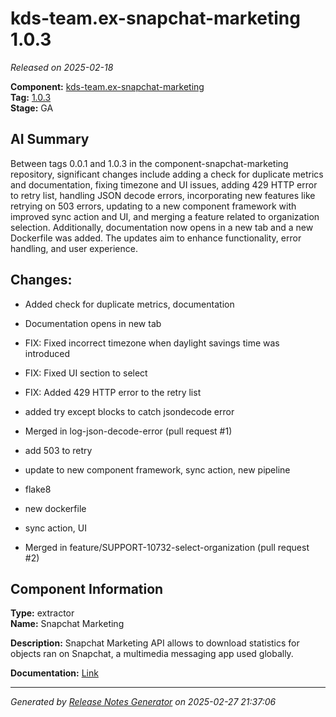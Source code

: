 # kds-team.ex-snapchat-marketing 1.0.3

_Released on 2025-02-18_

**Component:** [kds-team.ex-snapchat-marketing](https://github.com/keboola/component-snapchat-marketing)  
**Tag:** [1.0.3](https://github.com/keboola/component-snapchat-marketing/releases/tag/1.0.3)  
**Stage:** GA  


## AI Summary
Between tags 0.0.1 and 1.0.3 in the component-snapchat-marketing repository, significant changes include adding a check for duplicate metrics and documentation, fixing timezone and UI issues, adding 429 HTTP error to retry list, handling JSON decode errors, incorporating new features like retrying on 503 errors, updating to a new component framework with improved sync action and UI, and merging a feature related to organization selection. Additionally, documentation now opens in a new tab and a new Dockerfile was added. The updates aim to enhance functionality, error handling, and user experience.



## Changes:



- Added check for duplicate metrics, documentation 




- Documentation opens in new tab 




- FIX: Fixed incorrect timezone when daylight savings time was introduced 




- FIX: Fixed UI section to select 




- FIX: Added 429 HTTP error to the retry list 




- added try except blocks to catch jsondecode error 




- Merged in log-json-decode-error (pull request #1) 




- add 503 to retry 




- update to new component framework, sync action, new pipeline 




- flake8 




- new dockerfile 




- sync action, UI 




- Merged in feature/SUPPORT-10732-select-organization (pull request #2) 






## Component Information
**Type:** extractor  
**Name:** Snapchat Marketing  

**Description:** Snapchat Marketing API allows to download statistics for objects ran on Snapchat, a multimedia messaging app used globally.  


**Documentation:** [Link](https://github.com/keboola/component-snapchat-marketing/blob/main/README.md)  



---
_Generated by [Release Notes Generator](https://github.com/keboola/release-notes-generator) on 2025-02-27 21:37:06_ 